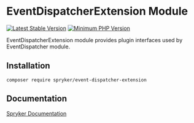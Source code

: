 # EventDispatcherExtension Module
[![Latest Stable Version](https://poser.pugx.org/spryker/event-dispatcher-extension/v/stable.svg)](https://packagist.org/packages/spryker/event-dispatcher-extension)
[![Minimum PHP Version](https://img.shields.io/badge/php-%3E%3D%207.4-8892BF.svg)](https://php.net/)

EventDispatcherExtension module provides plugin interfaces used by EventDispatcher module.

## Installation

```
composer require spryker/event-dispatcher-extension
```

## Documentation

[Spryker Documentation](https://docs.spryker.com)
